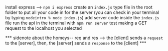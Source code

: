 install express --> `npm i express`
create an `index.js` type file in the root folder to put all your code in for the server
(you can check in your terminal by typing `nodeintro % node index.js`)
add server code inside the `index.js` file
run the api in the terminal with `npm run server`
test making a GET request to the localhost you selected


*** sidenote about the homeys-- req and res --> the [client] sends a `request` to the [server], then, the [server] sends a `response` to the [client] ***
